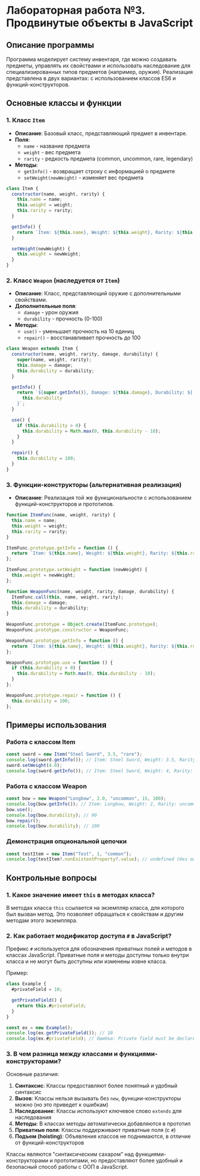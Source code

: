 # Лабораторная работа №3. Продвинутые объекты в JavaScript

## Описание программы

Программа моделирует систему инвентаря, где можно создавать предметы, управлять их свойствами и использовать наследование для специализированных типов предметов (например, оружия). Реализация представлена в двух вариантах: с использованием классов ES6 и функций-конструкторов.

## Основные классы и функции

### 1. Класс `Item`

- **Описание**: Базовый класс, представляющий предмет в инвентаре.
- **Поля**:
  - `name` - название предмета
  - `weight` - вес предмета
  - `rarity` - редкость предмета (common, uncommon, rare, legendary)
- **Методы**:
  - `getInfo()` - возвращает строку с информацией о предмете
  - `setWeight(newWeight)` - изменяет вес предмета

```javascript
class Item {
  constructor(name, weight, rarity) {
    this.name = name;
    this.weight = weight;
    this.rarity = rarity;
  }

  getInfo() {
    return `Item: ${this.name}, Weight: ${this.weight}, Rarity: ${this.rarity}`;
  }

  setWeight(newWeight) {
    this.weight = newWeight;
  }
}
```

### 2. Класс `Weapon` (наследуется от `Item`)

- **Описание**: Класс, представляющий оружие с дополнительными свойствами.
- **Дополнительные поля**:
  - `damage` - урон оружия
  - `durability` - прочность (0-100)
- **Методы**:
  - `use()` - уменьшает прочность на 10 единиц
  - `repair()` - восстанавливает прочность до 100

```javascript
class Weapon extends Item {
  constructor(name, weight, rarity, damage, durability) {
    super(name, weight, rarity);
    this.damage = damage;
    this.durability = durability;
  }

  getInfo() {
    return `${super.getInfo()}, Damage: ${this.damage}, Durability: ${
      this.durability
    }`;
  }

  use() {
    if (this.durability > 0) {
      this.durability = Math.max(0, this.durability - 10);
    }
  }

  repair() {
    this.durability = 100;
  }
}
```

### 3. Функции-конструкторы (альтернативная реализация)

- **Описание**: Реализация той же функциональности с использованием функций-конструкторов и прототипов.

```javascript
function ItemFunc(name, weight, rarity) {
  this.name = name;
  this.weight = weight;
  this.rarity = rarity;
}

ItemFunc.prototype.getInfo = function () {
  return `Item: ${this.name}, Weight: ${this.weight}, Rarity: ${this.rarity}`;
};

ItemFunc.prototype.setWeight = function (newWeight) {
  this.weight = newWeight;
};

function WeaponFunc(name, weight, rarity, damage, durability) {
  ItemFunc.call(this, name, weight, rarity);
  this.damage = damage;
  this.durability = durability;
}

WeaponFunc.prototype = Object.create(ItemFunc.prototype);
WeaponFunc.prototype.constructor = WeaponFunc;

WeaponFunc.prototype.getInfo = function () {
  return `Item: ${this.name}, Weight: ${this.weight}, Rarity: ${this.rarity}, Damage: ${this.damage}, Durability: ${this.durability}`;
};

WeaponFunc.prototype.use = function () {
  if (this.durability > 0) {
    this.durability = Math.max(0, this.durability - 10);
  }
};

WeaponFunc.prototype.repair = function () {
  this.durability = 100;
};
```

## Примеры использования

### Работа с классом Item

```javascript
const sword = new Item("Steel Sword", 3.5, "rare");
console.log(sword.getInfo()); // Item: Steel Sword, Weight: 3.5, Rarity: rare
sword.setWeight(4.0);
console.log(sword.getInfo()); // Item: Steel Sword, Weight: 4, Rarity: rare
```

### Работа с классом Weapon

```javascript
const bow = new Weapon("Longbow", 2.0, "uncommon", 15, 100);
console.log(bow.getInfo()); // Item: Longbow, Weight: 2, Rarity: uncommon, Damage: 15, Durability: 100
bow.use();
console.log(bow.durability); // 90
bow.repair();
console.log(bow.durability); // 100
```

### Демонстрация опциональной цепочки

```javascript
const testItem = new Item("Test", 1, "common");
console.log(testItem?.nonExistentProperty?.value); // undefined (без ошибки)
```

## Контрольные вопросы

### 1. Какое значение имеет `this` в методах класса?

В методах класса `this` ссылается на экземпляр класса, для которого был вызван метод. Это позволяет обращаться к свойствам и другим методам этого экземпляра.

### 2. Как работает модификатор доступа `#` в JavaScript?

Префикс `#` используется для обозначения приватных полей и методов в классах JavaScript. Приватные поля и методы доступны только внутри класса и не могут быть доступны или изменены извне класса.

Пример:

```javascript
class Example {
  #privateField = 10;

  getPrivateField() {
    return this.#privateField;
  }
}

const ex = new Example();
console.log(ex.getPrivateField()); // 10
console.log(ex.#privateField); // Ошибка: Private field must be declared in an enclosing class
```

### 3. В чем разница между классами и функциями-конструкторами?

Основные различия:

1. **Синтаксис**: Классы предоставляют более понятный и удобный синтаксис
2. **Вызов**: Классы нельзя вызывать без `new`, функции-конструкторы можно (но это приведет к ошибкам)
3. **Наследование**: Классы используют ключевое слово `extends` для наследования
4. **Методы**: В классах методы автоматически добавляются в прототип
5. **Приватные поля**: Классы поддерживают приватные поля (с `#`)
6. **Подъем (hoisting)**: Объявления классов не поднимаются, в отличие от функций-конструкторов

Классы являются "синтаксическим сахаром" над функциями-конструкторами и прототипами, но предоставляют более удобный и безопасный способ работы с ООП в JavaScript.
